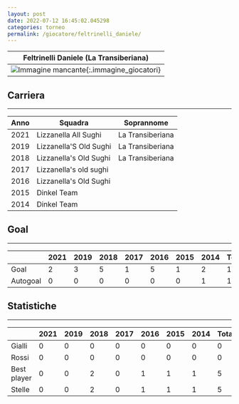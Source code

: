 ```yaml
---
layout: post
date: 2022-07-12 16:45:02.045298
categories: torneo
permalink: /giocatore/feltrinelli_daniele/
---
```

<link rel='stylesheets' href='./../assets/giocatori.css'>

| Feltrinelli Daniele (La Transiberiana) |
|:-----:|
| ![Immagine mancante]('./../../assets/giocatori/feltrinelli_daniele.png){:.immagine_giocatori} |


## Carriera
----

|Anno|Squadra|Soprannome|
|:---:|---|---|
|2021|Lizzanella All Sughi|La Transiberiana|
|2019|Lizzanella'S Old Sughi|La Transiberiana|
|2018|Lizzanella's Old Sughi|La Transiberiana|
|2017|Lizzanella's old sughi||
|2016|Lizzanella's Old Sughi||
|2015|Dinkel Team||
|2014|Dinkel Team||


## Goal
----

| |2021|2019|2018|2017|2016|2015|2014| Totale |
|---|---|---|---|---|---|---|---|---|
|Goal|2|3|5|1|5|1|2|19|
|Autogoal|0|0|0|0|0|0|1|1|


## Statistiche
----

| |2021|2019|2018|2017|2016|2015|2014| Totale |
|---|---|---|---|---|---|---|---|---|
|Gialli|0|0|0|0|0|0|0|0|
|Rossi|0|0|0|0|0|0|0|0|
|Best player|0|0|2|0|1|1|1|5|
|Stelle|0|0|2|0|1|1|1|5|